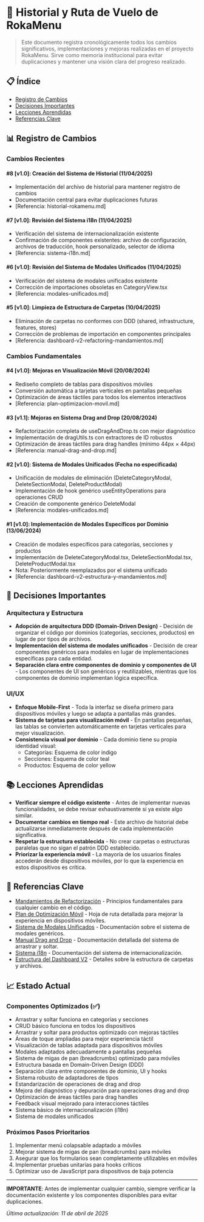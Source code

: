 # 🛫 Historial y Ruta de Vuelo de RokaMenu

> Este documento registra cronológicamente todos los cambios significativos, implementaciones y mejoras realizadas en el proyecto RokaMenu. Sirve como memoria institucional para evitar duplicaciones y mantener una visión clara del progreso realizado.

## 📋 Índice

- [Registro de Cambios](#registro-de-cambios)
- [Decisiones Importantes](#decisiones-importantes)
- [Lecciones Aprendidas](#lecciones-aprendidas)
- [Referencias Clave](#referencias-clave)

## 📊 Registro de Cambios

### Cambios Recientes

#### #8 [v1.0]: Creación del Sistema de Historial (11/04/2025)

- Implementación del archivo de historial para mantener registro de cambios
- Documentación central para evitar duplicaciones futuras
- [Referencia: historial-rokamenu.md]

#### #7 [v1.0]: Revisión del Sistema i18n (11/04/2025)

- Verificación del sistema de internacionalización existente
- Confirmación de componentes existentes: archivo de configuración, archivos de traducción, hook personalizado, selector de idioma
- [Referencia: sistema-i18n.md]

#### #6 [v1.0]: Revisión del Sistema de Modales Unificados (11/04/2025)

- Verificación del sistema de modales unificados existente
- Corrección de importaciones obsoletas en CategoryView.tsx
- [Referencia: modales-unificados.md]

#### #5 [v1.0]: Limpieza de Estructura de Carpetas (10/04/2025)

- Eliminación de carpetas no conformes con DDD (shared, infrastructure, features, stores)
- Corrección de problemas de importación en componentes principales
- [Referencia: dashboard-v2-refactoring-mandamientos.md]

### Cambios Fundamentales

#### #4 [v1.0]: Mejoras en Visualización Móvil (20/08/2024)

- Rediseño completo de tablas para dispositivos móviles
- Conversión automática a tarjetas verticales en pantallas pequeñas
- Optimización de áreas táctiles para todos los elementos interactivos
- [Referencia: plan-optimizacion-movil.md]

#### #3 [v1.1]: Mejoras en Sistema Drag and Drop (20/08/2024)

- Refactorización completa de useDragAndDrop.ts con mejor diagnóstico
- Implementación de dragUtils.ts con extractores de ID robustos
- Optimización de áreas táctiles para drag handles (mínimo 44px × 44px)
- [Referencia: manual-drag-and-drop.md]

#### #2 [v1.0]: Sistema de Modales Unificados (Fecha no especificada)

- Unificación de modales de eliminación (DeleteCategoryModal, DeleteSectionModal, DeleteProductModal)
- Implementación de hook genérico useEntityOperations para operaciones CRUD
- Creación de componente genérico DeleteModal
- [Referencia: modales-unificados.md]

#### #1 [v1.0]: Implementación de Modales Específicos por Dominio (13/06/2024)

- Creación de modales específicos para categorías, secciones y productos
- Implementación de DeleteCategoryModal.tsx, DeleteSectionModal.tsx, DeleteProductModal.tsx
- Nota: Posteriormente reemplazados por el sistema unificado
- [Referencia: dashboard-v2-estructura-y-mandamientos.md]

## 🧠 Decisiones Importantes

### Arquitectura y Estructura

- **Adopción de arquitectura DDD (Domain-Driven Design)** - Decisión de organizar el código por dominios (categorías, secciones, productos) en lugar de por tipos de archivos.
- **Implementación del sistema de modales unificados** - Decisión de crear componentes genéricos para modales en lugar de implementaciones específicas para cada entidad.
- **Separación clara entre componentes de dominio y componentes de UI** - Los componentes de UI son genéricos y reutilizables, mientras que los componentes de dominio implementan lógica específica.

### UI/UX

- **Enfoque Mobile-First** - Toda la interfaz se diseña primero para dispositivos móviles y luego se adapta a pantallas más grandes.
- **Sistema de tarjetas para visualización móvil** - En pantallas pequeñas, las tablas se convierten automáticamente en tarjetas verticales para mejor visualización.
- **Consistencia visual por dominio** - Cada dominio tiene su propia identidad visual:
  - Categorías: Esquema de color indigo
  - Secciones: Esquema de color teal
  - Productos: Esquema de color yellow

## 📚 Lecciones Aprendidas

- **Verificar siempre el código existente** - Antes de implementar nuevas funcionalidades, se debe revisar exhaustivamente si ya existe algo similar.
- **Documentar cambios en tiempo real** - Este archivo de historial debe actualizarse inmediatamente después de cada implementación significativa.
- **Respetar la estructura establecida** - No crear carpetas o estructuras paralelas que no sigan el patrón DDD establecido.
- **Priorizar la experiencia móvil** - La mayoría de los usuarios finales accederán desde dispositivos móviles, por lo que la experiencia en estos dispositivos es crítica.

## 🔗 Referencias Clave

- [Mandamientos de Refactorización](/docs/dashboard-v2-refactoring-mandamientos.md) - Principios fundamentales para cualquier cambio en el código.
- [Plan de Optimización Móvil](/docs/plan-optimizacion-movil.md) - Hoja de ruta detallada para mejorar la experiencia en dispositivos móviles.
- [Sistema de Modales Unificados](/docs/modales-unificados.md) - Documentación sobre el sistema de modales genéricos.
- [Manual Drag and Drop](/docs/manual-drag-and-drop.md) - Documentación detallada del sistema de arrastrar y soltar.
- [Sistema i18n](/docs/sistema-i18n.md) - Documentación del sistema de internacionalización.
- [Estructura del Dashboard V2](/docs/archive/estructura-dashboard-v2.md) - Detalles sobre la estructura de carpetas y archivos.

## 📈 Estado Actual

### Componentes Optimizados (✅)

- Arrastrar y soltar funciona en categorías y secciones
- CRUD básico funciona en todos los dispositivos
- Arrastrar y soltar para productos optimizado con mejoras táctiles
- Áreas de toque ampliadas para mejor experiencia táctil
- Visualización de tablas adaptada para dispositivos móviles
- Modales adaptados adecuadamente a pantallas pequeñas
- Sistema de migas de pan (breadcrumbs) optimizado para móviles
- Estructura basada en Domain-Driven Design (DDD)
- Separación clara entre componentes de dominio, UI y hooks
- Sistema robusto de adaptadores de tipos
- Estandarización de operaciones de drag and drop
- Mejora del diagnóstico y depuración para operaciones drag and drop
- Optimización de áreas táctiles para drag handles
- Feedback visual mejorado para interacciones táctiles
- Sistema básico de internacionalización (i18n)
- Sistema de modales unificados

### Próximos Pasos Prioritarios

1. Implementar menú colapsable adaptado a móviles
2. Mejorar sistema de migas de pan (breadcrumbs) para móviles
3. Asegurar que los formularios sean completamente utilizables en móviles
4. Implementar pruebas unitarias para hooks críticos
5. Optimizar uso de JavaScript para dispositivos de baja potencia

---

**IMPORTANTE**: Antes de implementar cualquier cambio, siempre verificar la documentación existente y los componentes disponibles para evitar duplicaciones.

_Última actualización: 11 de abril de 2025_
